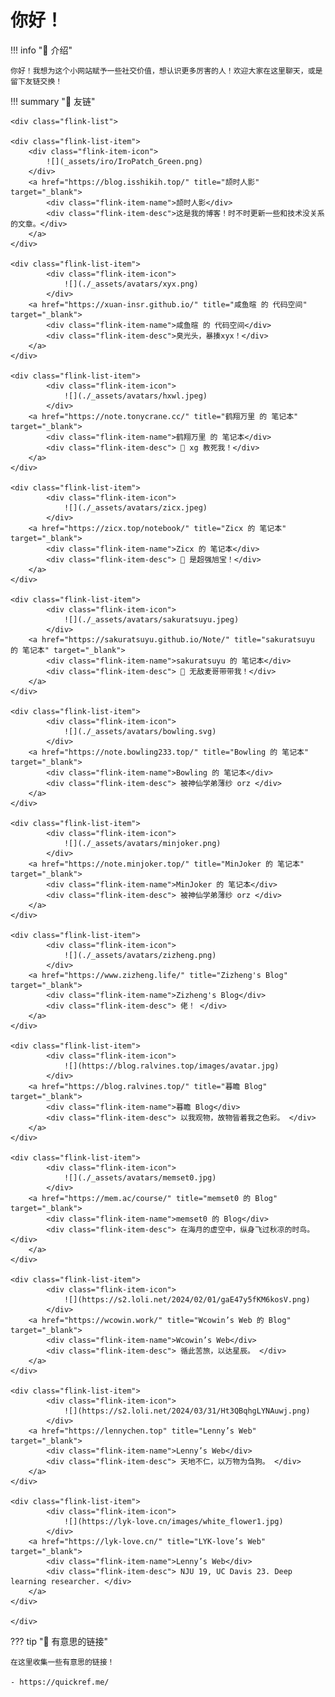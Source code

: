 # 你好！

!!! info "📜 介绍"

    你好！我想为这个小网站赋予一些社交价值，想认识更多厉害的人！欢迎大家在这里聊天，或是留下友链交换！


!!! summary "🔗 友链"

    <div class="flink-list">

    <div class="flink-list-item">
        <div class="flink-item-icon">
            ![](_assets/iro/IroPatch_Green.png)
        </div>
        <a href="https://blog.isshikih.top/" title="颉时人影" target="_blank">
            <div class="flink-item-name">颉时人影</div>
            <div class="flink-item-desc">这是我的博客！时不时更新一些和技术没关系的文章。</div>
        </a>
    </div>

    <div class="flink-list-item">
            <div class="flink-item-icon">
                ![](./_assets/avatars/xyx.png)
            </div>
        <a href="https://xuan-insr.github.io/" title="咸鱼暄 的 代码空间" target="_blank">
            <div class="flink-item-name">咸鱼暄 的 代码空间</div>
            <div class="flink-item-desc">臭光头，暴揍xyx！</div>
        </a>
    </div>

    <div class="flink-list-item">
            <div class="flink-item-icon">
                ![](./_assets/avatars/hxwl.jpeg)
            </div>
        <a href="https://note.tonycrane.cc/" title="鹤翔万里 的 笔记本" target="_blank">
            <div class="flink-item-name">鹤翔万里 的 笔记本</div>
            <div class="flink-item-desc"> 🤤 xg 教死我！</div>
        </a>
    </div>

    <div class="flink-list-item">
            <div class="flink-item-icon">
                ![](./_assets/avatars/zicx.jpeg)
            </div>
        <a href="https://zicx.top/notebook/" title="Zicx 的 笔记本" target="_blank">
            <div class="flink-item-name">Zicx 的 笔记本</div>
            <div class="flink-item-desc"> 🤤 是超强旭宝！</div>
        </a>
    </div>

    <div class="flink-list-item">
            <div class="flink-item-icon">
                ![](./_assets/avatars/sakuratsuyu.jpeg)
            </div>
        <a href="https://sakuratsuyu.github.io/Note/" title="sakuratsuyu 的 笔记本" target="_blank">
            <div class="flink-item-name">sakuratsuyu 的 笔记本</div>
            <div class="flink-item-desc"> 🤤 无敌麦哥带带我！</div>
        </a>
    </div>

    <div class="flink-list-item">
            <div class="flink-item-icon">
                ![](./_assets/avatars/bowling.svg)
            </div>
        <a href="https://note.bowling233.top/" title="Bowling 的 笔记本" target="_blank">
            <div class="flink-item-name">Bowling 的 笔记本</div>
            <div class="flink-item-desc"> 被神仙学弟薄纱 orz </div>
        </a>
    </div>

    <div class="flink-list-item">
            <div class="flink-item-icon">
                ![](./_assets/avatars/minjoker.png)
            </div>
        <a href="https://note.minjoker.top/" title="MinJoker 的 笔记本" target="_blank">
            <div class="flink-item-name">MinJoker 的 笔记本</div>
            <div class="flink-item-desc"> 被神仙学弟薄纱 orz </div>
        </a>
    </div>

    <div class="flink-list-item">
            <div class="flink-item-icon">
                ![](./_assets/avatars/zizheng.png)
            </div>
        <a href="https://www.zizheng.life/" title="Zizheng's Blog" target="_blank">
            <div class="flink-item-name">Zizheng's Blog</div>
            <div class="flink-item-desc"> 佬！ </div>
        </a>
    </div>

    <div class="flink-list-item">
            <div class="flink-item-icon">
                ![](https://blog.ralvines.top/images/avatar.jpg)
            </div>
        <a href="https://blog.ralvines.top/" title="暮瞻 Blog" target="_blank">
            <div class="flink-item-name">暮瞻 Blog</div>
            <div class="flink-item-desc"> 以我观物，故物皆着我之色彩。 </div>
        </a>
    </div>

    <div class="flink-list-item">
            <div class="flink-item-icon">
                ![](./_assets/avatars/memset0.jpg)
            </div>
        <a href="https://mem.ac/course/" title="memset0 的 Blog" target="_blank">
            <div class="flink-item-name">memset0 的 Blog</div>
            <div class="flink-item-desc"> 在海月的虚空中，纵身飞过秋凉的时鸟。 </div>
        </a>
    </div>

    <div class="flink-list-item">
            <div class="flink-item-icon">
                ![](https://s2.loli.net/2024/02/01/gaE47y5fKM6kosV.png)
            </div>
        <a href="https://wcowin.work/" title="Wcowin’s Web 的 Blog" target="_blank">
            <div class="flink-item-name">Wcowin’s Web</div>
            <div class="flink-item-desc"> 循此苦旅，以达星辰。 </div>
        </a>
    </div>

    <div class="flink-list-item">
            <div class="flink-item-icon">
                ![](https://s2.loli.net/2024/03/31/Ht3QBqhgLYNAuwj.png)
            </div>
        <a href="https://lennychen.top" title="Lenny’s Web" target="_blank">
            <div class="flink-item-name">Lenny’s Web</div>
            <div class="flink-item-desc"> 天地不仁，以万物为刍狗。 </div>
        </a>
    </div>

    <div class="flink-list-item">
            <div class="flink-item-icon">
                ![](https://lyk-love.cn/images/white_flower1.jpg)
            </div>
        <a href="https://lyk-love.cn/" title="LYK-love’s Web" target="_blank">
            <div class="flink-item-name">Lenny’s Web</div>
            <div class="flink-item-desc"> NJU 19, UC Davis 23. Deep learning researcher. </div>
        </a>
    </div>

    </div>

??? tip "🔗 有意思的链接"

    在这里收集一些有意思的链接！

    - https://quickref.me/